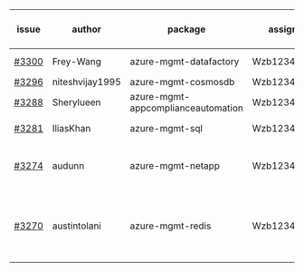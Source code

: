 | issue | author | package | assignee | bot advice | created date of issue | target release date | date from target |
| ------ | ------ | ------ | ------ | ------ | ------ | ------ | :-----: |
| [#3300](https://github.com/Azure/sdk-release-request/issues/3300) | Frey-Wang | azure-mgmt-datafactory | Wzb123456789 | new issue. | 10-26 | 11-25 |  |
| [#3296](https://github.com/Azure/sdk-release-request/issues/3296) | niteshvijay1995 | azure-mgmt-cosmosdb | Wzb123456789 |  | 10-25 | 11-25 |  |
| [#3288](https://github.com/Azure/sdk-release-request/issues/3288) | Sherylueen | azure-mgmt-appcomplianceautomation | Wzb123456789 | On time | 10-24 | 11-16 |  |
| [#3281](https://github.com/Azure/sdk-release-request/issues/3281) | IliasKhan | azure-mgmt-sql | Wzb123456789 | new issue. | 10-19 | 11-25 |  |
| [#3274](https://github.com/Azure/sdk-release-request/issues/3274) | audunn | azure-mgmt-netapp | Wzb123456789 | close to release date.  | 10-13 | 10-28 | 1 |
| [#3270](https://github.com/Azure/sdk-release-request/issues/3270) | austintolani | azure-mgmt-redis | Wzb123456789 | close to release date.  On time | 10-12 | 10-28 | 1 |
